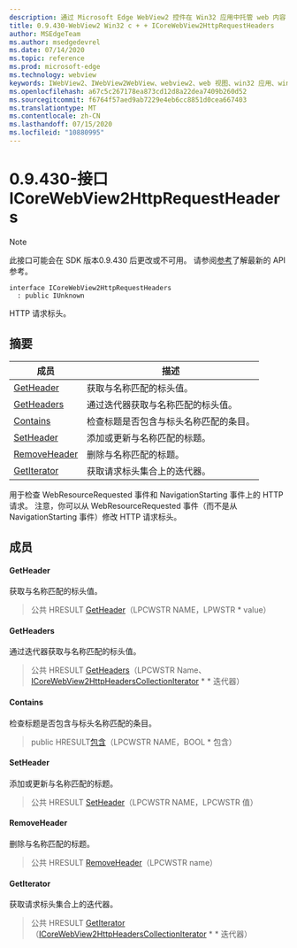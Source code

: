 ```yaml
---
description: 通过 Microsoft Edge WebView2 控件在 Win32 应用中托管 web 内容
title: 0.9.430-WebView2 Win32 c + + ICoreWebView2HttpRequestHeaders
author: MSEdgeTeam
ms.author: msedgedevrel
ms.date: 07/14/2020
ms.topic: reference
ms.prod: microsoft-edge
ms.technology: webview
keywords: IWebView2、IWebView2WebView、webview2、web 视图、win32 应用、win32、edge、ICoreWebView2、ICoreWebView2Host、浏览器控件、边缘 html
ms.openlocfilehash: a67c5c267178ea873cd12d8a22dea7409b260d52
ms.sourcegitcommit: f6764f57aed9ab7229e4eb6cc8851d0cea667403
ms.translationtype: MT
ms.contentlocale: zh-CN
ms.lasthandoff: 07/15/2020
ms.locfileid: "10880995"
---
```

# 0.9.430-接口 ICoreWebView2HttpRequestHeaders 

> [!NOTE]
> 此接口可能会在 SDK 版本0.9.430 后更改或不可用。 请参阅[参考](../../../webview2-api-reference.md)了解最新的 API 参考。

```
interface ICoreWebView2HttpRequestHeaders
  : public IUnknown
```

HTTP 请求标头。

## 摘要

 成员                        | 描述
--------------------------------|---------------------------------------------
[GetHeader](#getheader) | 获取与名称匹配的标头值。
[GetHeaders](#getheaders) | 通过迭代器获取与名称匹配的标头值。
[Contains](#contains) | 检查标题是否包含与标头名称匹配的条目。
[SetHeader](#setheader) | 添加或更新与名称匹配的标题。
[RemoveHeader](#removeheader) | 删除与名称匹配的标题。
[GetIterator](#getiterator) | 获取请求标头集合上的迭代器。

用于检查 WebResourceRequested 事件和 NavigationStarting 事件上的 HTTP 请求。 注意，你可以从 WebResourceRequested 事件（而不是从 NavigationStarting 事件）修改 HTTP 请求标头。

## 成员

#### GetHeader 

获取与名称匹配的标头值。

> 公共 HRESULT [GetHeader](#getheader)（LPCWSTR NAME，LPWSTR * value）

#### GetHeaders 

通过迭代器获取与名称匹配的标头值。

> 公共 HRESULT [GetHeaders](#getheaders)（LPCWSTR Name、[ICoreWebView2HttpHeadersCollectionIterator](ICoreWebView2HttpHeadersCollectionIterator.md) * * 迭代器）

#### Contains 

检查标题是否包含与标头名称匹配的条目。

> public HRESULT[包含](#contains)（LPCWSTR NAME，BOOL * 包含）

#### SetHeader 

添加或更新与名称匹配的标题。

> 公共 HRESULT [SetHeader](#setheader)（LPCWSTR NAME，LPCWSTR 值）

#### RemoveHeader 

删除与名称匹配的标题。

> 公共 HRESULT [RemoveHeader](#removeheader)（LPCWSTR name）

#### GetIterator 

获取请求标头集合上的迭代器。

> 公共 HRESULT [GetIterator](#getiterator)（[ICoreWebView2HttpHeadersCollectionIterator](ICoreWebView2HttpHeadersCollectionIterator.md) * * 迭代器）

